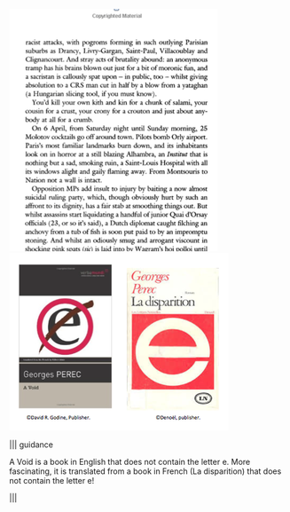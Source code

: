 ![](.guides/img/dia-void.png)
![](.guides/img/dia-books.png)

||| guidance

A Void is a book in English that does not contain the letter e. More fascinating, it is translated from a book in French (La disparition) that does not contain the letter e!

|||